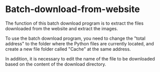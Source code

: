 # Batch-download-from-website
The function of this batch download program is to extract the files downloaded from the website and extract the images. 

To use the batch download program, you need to change the "total address" to the folder where the Python files are currently located, and create a new file folder called "Cache" at the same address.

In addition, it is necessary to edit the name of the file to be downloaded based on the content of the download directory.
